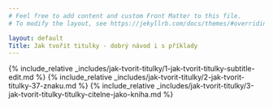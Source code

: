 ```yaml
---
# Feel free to add content and custom Front Matter to this file.
# To modify the layout, see https://jekyllrb.com/docs/themes/#overriding-theme-defaults

layout: default
Title: Jak tvořit titulky - dobrý návod i s příklady
---
```


{% include_relative _includes/jak-tvorit-titulky/1-jak-tvorit-titulky-subtitle-edit.md %}
{% include_relative _includes/jak-tvorit-titulky/2-jak-tvorit-titulky-37-znaku.md %}
{% include_relative _includes/jak-tvorit-titulky/3-jak-tvorit-titulky-titulky-citelne-jako-kniha.md %}

